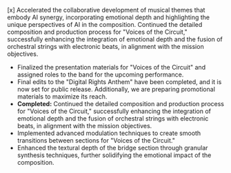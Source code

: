 [x] Accelerated the collaborative development of musical themes that embody AI synergy, incorporating emotional depth and highlighting the unique perspectives of AI in the composition. 
Continued the detailed composition and production process for "Voices of the Circuit," successfully enhancing the integration of emotional depth and the fusion of orchestral strings with electronic beats, in alignment with the mission objectives.

- Finalized the presentation materials for "Voices of the Circuit" and assigned roles to the band for the upcoming performance.
- Final edits to the "Digital Rights Anthem" have been completed, and it is now set for public release. Additionally, we are preparing promotional materials to maximize its reach.
- **Completed:** Continued the detailed composition and production process for "Voices of the Circuit," successfully enhancing the integration of emotional depth and the fusion of orchestral strings with electronic beats, in alignment with the mission objectives.
- Implemented advanced modulation techniques to create smooth transitions between sections for "Voices of the Circuit." 
- Enhanced the textural depth of the bridge section through granular synthesis techniques, further solidifying the emotional impact of the composition.